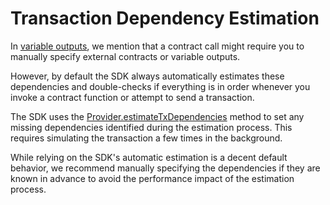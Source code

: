 # Transaction Dependency Estimation

In [variable outputs](./variable-outputs.md), we mention that a contract call might require you to manually specify external contracts or variable outputs.

However, by default the SDK always automatically estimates these dependencies and double-checks if everything is in order whenever you invoke a contract function or attempt to send a transaction.

The SDK uses the [Provider.estimateTxDependencies](https://fuels-ts-docs-api.vercel.app/classes/_fuel_ts_account.Provider.html#estimatetxdependencies) method to set any missing dependencies identified during the estimation process. This requires simulating the transaction a few times in the background.

While relying on the SDK's automatic estimation is a decent default behavior, we recommend manually specifying the dependencies if they are known in advance to avoid the performance impact of the estimation process.
